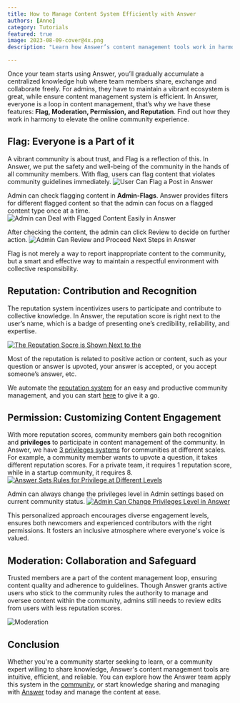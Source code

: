 ```yaml
---
title: How to Manage Content System Efficiently with Answer 
authors: [Anne]
category: Tutorials
featured: true
image: 2023-08-09-cover@4x.png
description: "Learn how Answer’s content management tools work in harmony to keep your community organized and vibrant."

---
```

Once your team starts using Answer, you’ll gradually accumulate a centralized knowledge hub where team members share, exchange and collaborate freely. For admins, they have to maintain a vibrant ecosystem is great, while ensure content management system is efficient. In Answer, everyone is a loop in content management, that’s why we have these features: **Flag, Moderation, Permission, and Reputation**. Find out how they work in harmony to elevate the online community experience.

## Flag: Everyone is a Part of it

A vibrant community is about trust, and Flag is a reflection of this. In Answer, we put the safety and well-being of the community in the hands of all community members. With flag, users can flag content that violates community guidelines immediately.
![User Can Flag a Post in Answer](user-flag.png)

Admin can check flagging content in **Admin-Flags**. Answer provides filters for different flagged content so that the admin can focus on a flagged content type once at a time.
![Admin can Deal with Flagged Content Easily in Answer](admin-flags.gif)

After checking the content, the admin can click Review to decide on further action.
![Admin Can Review and Proceed Next Steps in Answer](admin-review.png)

Flag is not merely a way to report inappropriate content to the community, but a smart and effective way to maintain a respectful environment with collective responsibility.

## Reputation: Contribution and Recognition

The reputation system incentivizes users to participate and contribute to collective knowledge. In Answer, the reputation score is right next to the user’s name, which is a badge of presenting one’s credibility, reliability, and expertise.

[![The Reputation Socre is Shown Next to the](user-reputation.png)](<https://answer.apache.org/docs/recipes/contents/permission>)

Most of the reputation is related to positive action or content, such as your question or answer is upvoted, your answer is accepted, or you accept someone’s answer, etc.

We automate the [reputation system](https://answer.apache.org/docs/recipes/contents/reputation) for an easy and productive community management, and you can start [here](https://answer.apache.org/docs/installation) to give it a go.

## Permission: Customizing Content Engagement

With more reputation scores, community members gain both recognition and **privileges** to participate in content management of the community. In Answer, we have [3 privileges systems](https://answer.apache.org/docs/recipes/contents/permission) for communities at different scales. For example, a community member wants to upvote a question, it takes different reputation scores. For a private team, it requires 1 reputation score, while in a startup community, it requires 8.
[![Answer Sets Rules for Privilege at Different Levels](permission2.png)](https://answer.apache.org/docs/recipes/contents/permission)

Admin can always change the privileges level in Admin settings based on current community status.
[![Admin Can Change Privileges Level in Answer](admin%20setting%20permission.png)](https://answer.apache.org/docs/recipes/contents/permission)

This personalized approach encourages diverse engagement levels, ensures both newcomers and experienced contributors with the right permissions. It fosters an inclusive atmosphere where everyone's voice is valued.

## Moderation: Collaboration and Safeguard

Trusted members are a part of the content management loop, ensuring content quality and adherence to guidelines. Though Answer grants active users who stick to the community rules the authority to manage and oversee content within the community, admins still needs to review edits from users with less reputation scores.

![Moderation](moderation.png)

## Conclusion

Whether you're a community starter seeking to learn, or a community expert willing to share knowledge, Answer's content management tools are intuitive, efficient, and reliable. You can explore how the Answer team apply this system in the [community](https://meta.answer.dev/), or start knowledge sharing and managing with [Answer](https://answer.apache.org/docs/installation) today and manage the content at ease.

